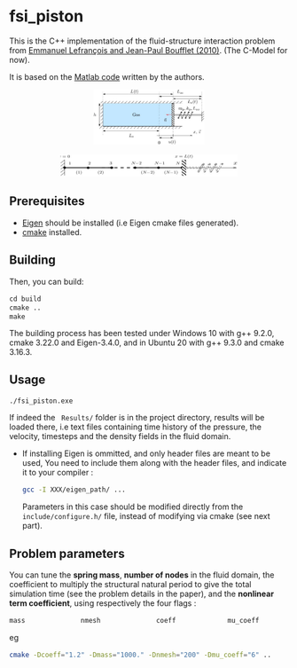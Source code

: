 # fsi_piston

This is the C++ implementation of the fluid-structure interaction problem from [Emmanuel Lefrançois and Jean-Paul Boufflet (2010)](http://dx.doi.org/10.1137/090758313). (The C-Model for now).

It is based on the  [Matlab code](http://www.utc.fr/~elefra02/ifs/funcref.html) written by the authors.


<p align="center">
  <a href="https://github.com/azzeddinetiba/fsi_piston">
    <img src="References/figure_gas_chamber.jpg" alt="Logo" width="200" height="100">
  </a>

</p>

<p align="center">
  <a href="https://github.com/azzeddinetiba/fsi_piston">
    <img src="References/meshes.jpg" alt="Logo" width="320" height="40">
  </a>

</p>

## Prerequisites

- [Eigen](https://eigen.tuxfamily.org/index.php?title=Main_Page) should be installed (i.e Eigen cmake files generated).
- [cmake](https://cmake.org/) installed.

## Building

Then, you can build:
```
cd build
cmake ..
make
```
The building process has been tested under Windows 10 with g++ 9.2.0, cmake 3.22.0 and Eigen-3.4.0, and in Ubuntu 20 with g++ 9.3.0 and cmake 3.16.3.

## Usage

```
./fsi_piston.exe
```

If indeed the ``` Results/``` folder is in the project directory, results will be loaded there, i.e text files containing time history of the pressure, the velocity, timesteps and the density fields in the fluid domain. 

- If installing Eigen is ommitted, and only header files are meant to be used, You need to include them along with the header files, and indicate it to your compiler :
  ```sh
  gcc -I XXX/eigen_path/ ...
  ```
  Parameters in this case should be modified directly from the ``` include/configure.h/``` file, instead of modifying via cmake (see next part).

## Problem parameters
 You can tune the __spring mass__, __number of nodes__ in the fluid domain, the coefficient to multiply the structural natural period to give the total simulation time (see the problem details in the paper), and the __nonlinear term coefficient__, using respectively the four flags : 
   ```sh
  mass              nmesh              coeff             mu_coeff
  ```

eg

   ```sh
  cmake -Dcoeff="1.2" -Dmass="1000." -Dnmesh="200" -Dmu_coeff="6" ..
  ```


